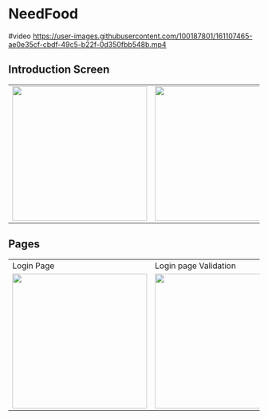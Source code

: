 # NeedFood
#video
https://user-images.githubusercontent.com/100187801/161107465-ae0e35cf-cbdf-49c5-b22f-0d350fbb548b.mp4

## Introduction Screen

<table>
  <tr>
    <td><img src="https://user-images.githubusercontent.com/100187801/161106672-dba23f6b-854d-40ff-9765-8c29b16ed909.jpg" width=270></td>
    <td><img src="https://user-images.githubusercontent.com/100187801/161106923-be9fc216-dcac-4d7c-8cc3-9de05a96508b.jpg" width=270></td>
    <td><img src="https://user-images.githubusercontent.com/100187801/161106965-d163696f-399b-4d15-8737-a4589afeaf97.jpg" width=270></td>
  </tr>
 </table>


## Pages
<table>
   <tr>
    <td>Login Page</td>
     <td>Login page Validation</td>
     <td>Home Page</td>
  </tr>
  <tr>
    <td><img src="https://user-images.githubusercontent.com/100187801/161107183-c103636d-2aca-48e3-a9fd-82069772da48.jpg" width=270></td>
    <td><img src="https://user-images.githubusercontent.com/100187801/161107239-150874e3-e1eb-4e2e-bb0f-d7494beb3abb.jpg" width=270></td>
    <td><img src="https://user-images.githubusercontent.com/100187801/161107322-46aedd09-e8d3-4946-9072-6492458d4e01.jpg" width=270></td>
  </tr>
 </table>
  







  
  
  
  
  
  
  
  
  
  
  
  
